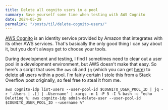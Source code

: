```yaml
---
title: Delete all cognito users in a pool
summary: Save yourself some time when testing with AWS Cognito
date: 2024-05-29
permalink: "/posts/til/delete-cognito-users/"
---
```


[AWS Cognito](https://aws.amazon.com/cognito/) is an identity service provided by Amazon that integrates with its other AWS services. That's basically the only good thing I can say about it, but you don't always get to choose your tools.

During development and testing, I find I sometimes need to clear out a user pool in a development environment, but AWS doesn't make that easy. So here's a script that uses the `aws` cli and `jq` (which you can get [here](https://github.com/jqlang/jq)) to delete all users within a pool. I'm fairly certain I stole this from a Stack Overflow post originally, so feel free to steal it from me.

```shell
aws cognito-idp list-users --user-pool-id $COGNITO_USER_POOL_ID | jq -r '.Users | .[] | .Username' | xargs -n 1 -P 5 -I % bash -c "echo Deleting %; aws cognito-idp admin-delete-user --user-pool-id $COGNITO_USER_POOL_ID --username %"
```